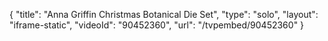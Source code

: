 {
    "title": "Anna Griffin Christmas Botanical Die Set",
    "type": "solo",
    "layout": "iframe-static",
    "videoId": "90452360",
    "url": "\/tvpembed\/90452360"
}